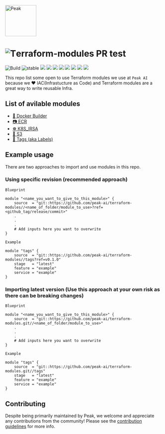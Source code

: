 <img src=".github/images/peak.gif" alt="Peak" width="100" height="100" />

# ![T](.github/images/terraform.png)erraform-modules PR test

![Build](https://github.com/peak-ai/terraform-modules/workflows/Build/badge.svg) ![stable](https://img.shields.io/github/v/release/peak-ai/terraform-modules) ![](https://img.shields.io/github/v/release/peak-ai/terraform-modules?include_prereleases) ![](https://img.shields.io/github/license/peak-ai/terraform-modules) ![](https://img.shields.io/github/languages/count/peak-ai/terraform-modules) ![](https://img.shields.io/github/languages/top/peak-ai/terraform-modules) ![](https://img.shields.io/github/issues-raw/peak-ai/terraform-modules) ![](https://img.shields.io/github/issues-pr-raw/peak-ai/terraform-modules) ![](https://img.shields.io/github/languages/code-size/peak-ai/terraform-modules) ![](https://img.shields.io/github/repo-size/peak-ai/terraform-modules)

This repo list some open to use Terraform modules we use at `Peak AI` because we :heart: IAC(Infrastucture as Code) and Terraform modules are a great way to write reusable Infra.

## List of avilable modules

- [:construction: Docker Builder](/docker_builder)
- [:camera: ECR](/ecr)
- [☸ K8S_IRSA](/k8s_irsa)
- [:open_file_folder: S3](/s3)
- [:bookmark: Tags (aka Labels)](/tags)

## Example usage

There are two approaches to import and use modules in this repo.

### Using specific revision (recommended approach)
`Blueprint`
```hcl
module "<name_you_want_to_give_to_this_module>" {
    source  = "git::https://github.com/peak-ai/terraform-modules//<name_of_folder/module_to_use>?ref=<github_tag/release/commit>"
    .
    .
    .
    # Add inputs here you want to overwrite
}
```
`Example`
```hcl
module "tags" {
    source  = "git::https://github.com/peak-ai/terraform-modules//tags?ref=v0.1.0"
    stage   = "latest"
    feature = "example"
    service = "example"
}
```

### Importing latest version (Use this approach at your own risk as there can be breaking changes)

`Blueprint`
```hcl
module "<name_you_want_to_give_to_this_module>" {
    source  = "git::https://github.com/peak-ai/terraform-modules.git//<name_of_folder/module_to_use>"
    .
    .
    .
    # Add inputs here you want to overwrite
}
```

`Example`
```hcl
module "tags" {
    source  = "git::https://github.com/peak-ai/terraform-modules.git//tags"
    stage   = "latest"
    feature = "example"
    service = "example"
}
```


## Contributing

Despite being primarily maintained by Peak, we welcome and appreciate any contributions from the community! Please see the [contribution guidelines](CONTRIBUTING.md) for more info.
